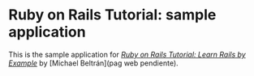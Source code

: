 # Ruby on Rails Tutorial: sample application
This is the sample application for
[*Ruby on Rails Tutorial: Learn Rails by Example*](http://railstutorial.org/)
by [Michael Beltrán](pag web pendiente).
